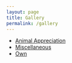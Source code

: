 ```yaml
---
layout: page
title: Gallery
permalink: /gallery
---
```


- [Animal Appreciation](/gallery/animal-appreciation)
- [Miscellaneous](/gallery/miscellaneous)
- [Own](/gallery/own)

